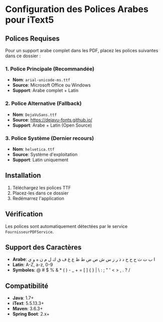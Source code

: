 # Configuration des Polices Arabes pour iText5

## Polices Requises

Pour un support arabe complet dans les PDF, placez les polices suivantes dans ce dossier :

### 1. Police Principale (Recommandée)
- **Nom**: `arial-unicode-ms.ttf`
- **Source**: Microsoft Office ou Windows
- **Support**: Arabe complet + Latin

### 2. Police Alternative (Fallback)
- **Nom**: `DejaVuSans.ttf`
- **Source**: https://dejavu-fonts.github.io/
- **Support**: Arabe + Latin (Open Source)

### 3. Police Système (Dernier recours)
- **Nom**: `helvetica.ttf`
- **Source**: Système d'exploitation
- **Support**: Latin uniquement

## Installation

1. Téléchargez les polices TTF
2. Placez-les dans ce dossier
3. Redémarrez l'application

## Vérification

Les polices sont automatiquement détectées par le service `FournisseurPDFService`.

## Support des Caractères

- **Arabe**: ا ب ت ث ج ح خ د ذ ر ز س ش ص ض ط ظ ع غ ف ق ك ل م ن ه و ي
- **Latin**: A-Z, a-z, 0-9
- **Symboles**: @ # $ % & * ( ) - _ + = [ ] { } | \ : ; " ' < > , . ? /

## Compatibilité

- **Java**: 1.7+
- **iText**: 5.5.13.3+
- **Maven**: 3.6.3+
- **Spring Boot**: 2.x+ 